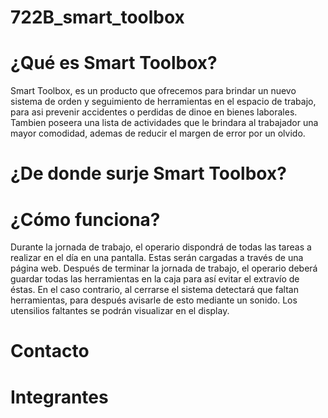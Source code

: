 # 722B_smart_toolbox

# ¿Qué es Smart Toolbox?
Smart Toolbox, es un producto que ofrecemos para brindar un nuevo sistema de orden y seguimiento de herramientas en el espacio de trabajo, para asi prevenir accidentes o perdidas de dinoe en bienes laborales. Tambien poseera una lista de actividades que le brindara al trabajador una mayor comodidad, ademas de reducir el margen de error por un olvido.

# ¿De donde surje Smart Toolbox?

# ¿Cómo funciona?
Durante la jornada de trabajo, el operario dispondrá de todas las tareas a realizar en el día en una pantalla. Estas serán cargadas a través de una página web.
Después de terminar la jornada de trabajo, el operario deberá guardar todas las herramientas en la caja para así evitar el extravío de éstas. En el caso contrario, al cerrarse el sistema detectará que faltan herramientas, para después avisarle de esto mediante un sonido. Los utensilios faltantes se podrán visualizar en el display.

# Contacto

# Integrantes